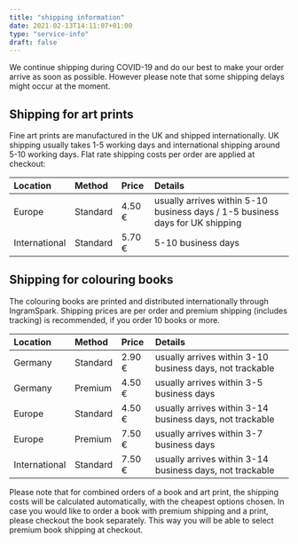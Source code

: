 ```yaml
---
title: "shipping information"
date: 2021-02-13T14:11:07+01:00
type: "service-info"
draft: false
---
```


We continue shipping during COVID-19 and do our best to make your order arrive as soon as possible. However please note that some shipping delays might occur at the moment.

## Shipping for art prints

Fine art prints are manufactured in the UK and shipped internationally. UK shipping usually takes 1-5 working days and international shipping around 5-10 working days. Flat rate shipping costs per order are applied at checkout:

| Location      | Method   | Price  | Details                                                                       |
| :------------ | :------- | :----- | :---------------------------------------------------------------------------- |
| Europe        | Standard | 4.50 € | usually arrives within 5-10 business days / 1-5 business days for UK shipping |
| International | Standard | 5.70 € | 5-10 business days                                                            |

## Shipping for colouring books

The colouring books are printed and distributed internationally through IngramSpark. Shipping prices are per order and premium shipping (includes tracking) is recommended, if you order 10 books or more.

| Location      | Method   | Price  | Details                                                  |
| :------------ | :------- | :----- | :------------------------------------------------------- |
| Germany       | Standard | 2.90 € | usually arrives within 3-10 business days, not trackable |
| Germany       | Premium  | 4.50 € | usually arrives within 3-5 business days                 |
| Europe        | Standard | 4.50 € | usually arrives within 3-14 business days, not trackable |
| Europe        | Premium  | 7.50 € | usually arrives within 3-7 business days                 |
| International | Standard | 7.50 € | usually arrives within 3-14 business days, not trackable |

Please note that for combined orders of a book and art print, the shipping costs will be calculated automatically, with the cheapest options chosen. In case you would like to order a book with premium shipping and a print, please checkout the book separately. This way you will be able to select premium book shipping at checkout.
